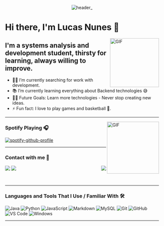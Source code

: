 <div align="center">
  
![header_](https://user-images.githubusercontent.com/71477357/161347219-25cfd180-87b7-47a3-81ab-ae05af41f86d.png)
</div>
  
  # Hi there, I'm Lucas Nunes 👋
<img align="right" alt="GIF" height="160px" src="https://media.giphy.com/media/du3J3cXyzhj75IOgvA/giphy.gif" />

## I'm a systems analysis and development student, thirsty for learning, always willing to improve.

- 👨‍💻 I’m currently searching for work with development.
- 📚 I’m currently learning everything about Backend technologies 😅
- 💪🏼 Future Goals: Learn more technologies - Never stop creating new ideas.
- ⚡ Fun fact: I love to play games and basketball :basketball:.

---

<img align="right" alt="GIF" height="170px" src="https://media.giphy.com/media/J5B1Y8QZnzXXbLQIBu/giphy.gif" />

### Spotify Playing 🎧

[![spotify-github-profile](https://spotify-github-profile.vercel.app/api/view?uid=227pxdoro6iaeo6jxz5bsq4ky&cover_image=true&theme=novatorem&bar_color=53b14f&bar_color_cover=true)](https://spotify-github-profile.vercel.app/api/view?uid=227pxdoro6iaeo6jxz5bsq4ky&redirect=true)

---

### Contact with me 📝

<img align="right" src="http://estruyf-github.azurewebsites.net/api/VisitorHit?user=Lkduarte&repo=Lkduarte&countColorcountColor&countColor=%237B1E7B" />
<div>

<a href = "mailto:luke_nunes@hotmail.com"><img src="https://img.shields.io/badge/Gmail-D14836?style=for-the-badge&logo=gmail&logoColor=white" target="_blank"></a>
<a href="https://www.linkedin.com/in/lucas-nunes-nascimento/" target="_blank"><img src="https://img.shields.io/badge/-LinkedIn-%230077B5?style=for-the-badge&logo=linkedin&logoColor=white" target="_blank"></a>   
</div>

<br />

---

### Languages and Tools That I Use / Familiar With 🛠 

![Java](http://img.shields.io/badge/-Java-5B4638?style=flat-square&logo=java&logoColor=ffffff&style=flat-square)
![Python](http://img.shields.io/badge/-Python-3776AB?style=flat-square&logo=python&logoColor=ffffff&style=flat-square)
![JavaScript](https://img.shields.io/badge/JavaScript-yellow?style=flat-square&logo=javascript&logoColor=white&style=flat-square)
![Markdown](https://img.shields.io/badge/-Markdown-000000?style=flat-square&logo=markdown&style=flat-square)
![MySQL](https://img.shields.io/badge/-MySQL-4479A1?style=flat-square&logo=mysql&logoColor=ffffff&style=flat-square)
![Git](https://img.shields.io/badge/-Git-%23F05032?style=flat-square&logo=git&logoColor=%23ffffff&style=flat-square)
![GitHub](https://img.shields.io/badge/-GitHub-181717?style=flat-square&logo=github&style=flat-square)
![VS Code](http://img.shields.io/badge/-VS%20Code-007ACC?style=flat-square&logo=visual-studio-code&logoColor=ffffff&style=flat-square)
![Windows](http://img.shields.io/badge/-Windows-0078D6?style=flat-square&logo=windows&logoColor=ffffff&style=flat-square)

---


<!--
**Lkduarte/Lkduarte** is a ✨ _special_ ✨ repository because its `README.md` (this file) appears on your GitHub profile.

Here are some ideas to get you started:

- 🔭 I’m currently working on ...
- 🌱 I’m currently learning ...
- 👯 I’m looking to collaborate on ...
- 🤔 I’m looking for help with ...
- 💬 Ask me about ...
- 📫 How to reach me: ...
- 😄 Pronouns: ...
- ⚡ Fun fact: ...
-->
